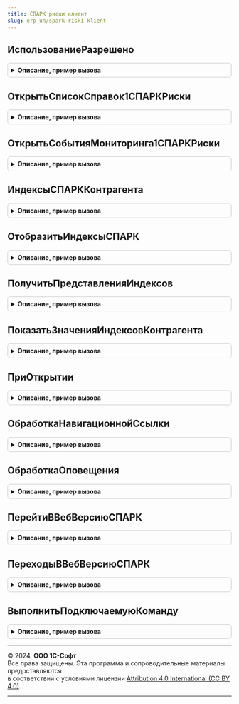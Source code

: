 ```yaml
---
title: СПАРК риски клиент
slug: erp_uh/spark-riski-klient
---
```



## ИспользованиеРазрешено
<details style="margin: 1em 0; padding: 0.5em; border: 1px solid #ccc; border-radius: 6px;">

<summary style="font-weight: bold; cursor: pointer;">Описание, пример вызова</summary>

```bsl

// Определяет возможность использования сервиса в соответствии с текущим
// режимом работы и правами пользователя.
//
// Возвращаемое значение:
//  Булево - Истина - использование разрешено, Ложь - в противном случае.
//
Функция ИспользованиеРазрешено() Экспорт
```

Пример вызова
```bsl
Результат = СПАРКРискиКлиент.ИспользованиеРазрешено() 
```
</details>

## ОткрытьСписокСправок1СПАРКРиски
<details style="margin: 1em 0; padding: 0.5em; border: 1px solid #ccc; border-radius: 6px;">

<summary style="font-weight: bold; cursor: pointer;">Описание, пример вызова</summary>

```bsl

// Открывает список справок 1СПАРК Риски.
//
// Параметры:
//  Контрагент - ОпределяемыйТип.КонтрагентБИП - отбор по контрагенту;
//  ДополнительныеПараметры - Структура - дополнительные параметры открытия формы.
//    *ПоказыватьОтбор - Булево - Истина - показывать отбор в списке,
//                              - Ложь - в противном случае;
//    *Источник - ОкноКлиентскогоПриложения, ФормаКлиентскогоПриложения - содержит окно
//                                               или форму, из которой вызвана команда;
//    *Уникальность - Булево - соответствует обработчику команды;
//    *Окно - ОкноКлиентскогоПриложения - соответствует обработчику команды;
//    *НавигационнаяСсылка - Строка - соответствует обработчику команды.
//
Процедура ОткрытьСписокСправок1СПАРКРиски( Экспорт
```

Пример вызова
```bsl
СПАРКРискиКлиент.ОткрытьСписокСправок1СПАРКРиски();
```
</details>

## ОткрытьСобытияМониторинга1СПАРКРиски
<details style="margin: 1em 0; padding: 0.5em; border: 1px solid #ccc; border-radius: 6px;">

<summary style="font-weight: bold; cursor: pointer;">Описание, пример вызова</summary>

```bsl

// Открывает отчет со списком событий по контрагенту.
//
// Параметры:
//  Контрагент - ОпределяемыйТип.КонтрагентБИП - отбор по контрагенту;
//  ДополнительныеПараметры - Структура - дополнительные параметры открытия формы.
//    *Источник - ОкноКлиентскогоПриложения, ФормаКлиентскогоПриложения - содержит окно
//                                               или форму, из которой вызвана команда;
//    *Уникальность - Булево - соответствует обработчику команды;
//    *Окно - ОкноКлиентскогоПриложения - соответствует обработчику команды;
//    *НавигационнаяСсылка - Строка - соответствует обработчику команды.
//
Процедура ОткрытьСобытияМониторинга1СПАРКРиски( Экспорт
```

Пример вызова
```bsl
СПАРКРискиКлиент.ОткрытьСобытияМониторинга1СПАРКРиски();
```
</details>

## ИндексыСПАРККонтрагента
<details style="margin: 1em 0; padding: 0.5em; border: 1px solid #ccc; border-radius: 6px;">

<summary style="font-weight: bold; cursor: pointer;">Описание, пример вызова</summary>

```bsl

// Возвращает информацию о контрагенте (индексы и прочая информация).
// В случае, если информации нет в кэше, то инициируется фоновое задание.
// Если передан ИНН, то информация получается напрямую из веб-сервиса без фонового задания.
//
// Параметры:
//  Форма - ФормаКлиентскогоПриложения - форма, инициировавшая запрос на получение индексов СПАРК Риски;
//  Контрагент - ОпределяемыйТип.КонтрагентБИП, Строка - Контрагент или ИНН контрагента;
//  ВидКонтрагента - ПеречислениеСсылка.ВидыКонтрагентовСПАРКРиски - вид проверки данных контрагента;
//  ПризнакЗагрузкиДанных - Булево - параметр устарел и будет удален в будущих релизах. Все переданные значения
//    игнорируются.
//
// Возвращаемое значение:
//  см. СПАРКРискиКлиентСервер.НовыйДанныеИндексов
//
Функция ИндексыСПАРККонтрагента(Форма, Контрагент, ВидКонтрагента, ПризнакЗагрузкиДанных = Истина) Экспорт
```

Пример вызова
```bsl
Результат = СПАРКРискиКлиент.ИндексыСПАРККонтрагента(Форма, Контрагент, ВидКонтрагента, ПризнакЗагрузкиДанных);
```
</details>

## ОтобразитьИндексыСПАРК
<details style="margin: 1em 0; padding: 0.5em; border: 1px solid #ccc; border-radius: 6px;">

<summary style="font-weight: bold; cursor: pointer;">Описание, пример вызова</summary>

```bsl

// Выводит информацию об индексах СПАРК Риски в элемент управления.
// В случае, если информации нет в кэше, то инициируется фоновое задание.
// Если передан ИНН, то информация получается напрямую из веб-сервиса без фонового задания.
//
// Параметры:
//  РезультатИндексыКонтрагента - Структура, Неопределено - результата выполнения функции ИндексыСПАРККонтрагента
//    (ключи описаны в СПАРКРискиКлиентСервер.НовыйДанныеИндексов()), или Неопределено, если необходимо вызвать эту
//    функцию;
//  КонтрагентОбъект - ОпределяемыйТип.КонтрагентБИПОбъект, Неопределено - заполняется в том случае, если форма
//    это форма элемента справочника, а не форма документа.
//  Контрагент - ОпределяемыйТип.КонтрагентБИП, Строка - Контрагент или ИНН контрагента;
//  ВидКонтрагента - ПеречислениеСсылка.ВидыКонтрагентовСПАРКРиски - вид проверки данных контрагента;
//  Форма - ФормаКлиентскогоПриложения - форма, в которой необходимо вывести информацию об индексах СПАРК Риски.
//    В этой форме должен присутствовать реквизит "ИндексыСПАРКРиски" произвольного типа и (если заполнение будет
//    осуществляться стандартным библиотечным способом), то элементы с именами:
//      ДекорацияИндексыСПАРКРиски - декорация текст;
//      КартинкаОжиданиеЗагрузкиИндексовСПАРКРиски - декорация картинка;
//  ПараметрыОтображения - Структура - прочие параметры. Возможные ключи:
//    * ВариантОтображения - Строка - см. СПАРКРискиКлиентСервер.ОтобразитьИндексыСПАРК
//  ПризнакЗагрузкиДанных - Булево - параметр устарел и будет удален в будущих релизах. Все переданные значения
//    игнорируются.
//
Процедура ОтобразитьИндексыСПАРК( Экспорт
```

Пример вызова
```bsl
СПАРКРискиКлиент.ОтобразитьИндексыСПАРК();
```
</details>

## ПолучитьПредставленияИндексов
<details style="margin: 1em 0; padding: 0.5em; border: 1px solid #ccc; border-radius: 6px;">

<summary style="font-weight: bold; cursor: pointer;">Описание, пример вызова</summary>

```bsl

// Возвращает информацию об индексах СПАРК Риски в виде структуры форматированных строк.
// В случае, если информации нет в кэше, то инициируется фоновое задание.
// Если передан ИНН, то информация получается напрямую из веб-сервиса без фонового задания.
//
// Параметры:
//  РезультатИндексыКонтрагента - Структура, Неопределено - результата выполнения функции ИндексыСПАРККонтрагента
//                                 (ключи описаны в СПАРКРискиКлиентСервер.НовыйДанныеИндексов()),
//                                 или Неопределено, если необходимо вызвать эту функцию;
//  Контрагент - ОпределяемыйТип.КонтрагентБИП, Строка - Контрагент или ИНН контрагента;
//  ВидКонтрагента - ПеречислениеСсылка.ВидыКонтрагентовСПАРКРиски - вид проверки данных контрагента;
//  Форма      - ФормаКлиентскогоПриложения - форма, в которой необходимо вывести информацию
//               об индексах СПАРК Риски.
//  ПризнакЗагрузкиДанных - Булево - параметр устарел и будет удален в будущих релизах. Все переданные значения
//    игнорируются.
//
// Возвращаемое значение:
//  см. СПАРКРискиКлиентСервер.НовыйПредставленияИндексов
//
Функция ПолучитьПредставленияИндексов( Экспорт
```

Пример вызова
```bsl
Результат = СПАРКРискиКлиент.ПолучитьПредставленияИндексов();
```
</details>

## ПоказатьЗначенияИндексовКонтрагента
<details style="margin: 1em 0; padding: 0.5em; border: 1px solid #ccc; border-radius: 6px;">

<summary style="font-weight: bold; cursor: pointer;">Описание, пример вызова</summary>

```bsl

// Отображает значения индексов контрагента в отдельной форме.
//
// Параметры:
//	ИндексыСПАРКРиски - Структура - см. описание возвращаемого значения
//		функции СПАРКРискиКлиентСервер.НовыйДанныеИндексов();
//	ВладелецФормы - ФормаКлиентскогоПриложения - владелец формы просмотра индексов.
//
Процедура ПоказатьЗначенияИндексовКонтрагента(ИндексыСПАРКРиски, ВладелецФормы = Неопределено) Экспорт
```

Пример вызова
```bsl
СПАРКРискиКлиент.ПоказатьЗначенияИндексовКонтрагента(ИндексыСПАРКРиски, ВладелецФормы);
```
</details>

## ПриОткрытии
<details style="margin: 1em 0; padding: 0.5em; border: 1px solid #ccc; border-radius: 6px;">

<summary style="font-weight: bold; cursor: pointer;">Описание, пример вызова</summary>

```bsl

// Вызывается из форм, в которые встроен показ индексов 1СПАРК Риски.
//
// Параметры:
//  Форма - ФормаКлиентскогоПриложения - форма, в которой инициировано событие;
//  КонтрагентОбъект - Объект, Неопределено - заполняется в том случае,
//                     если форма - это форма элемента справочника, а не форма документа.
//
Процедура ПриОткрытии(Форма, КонтрагентОбъект = Неопределено) Экспорт
```

Пример вызова
```bsl
СПАРКРискиКлиент.ПриОткрытии(Форма, КонтрагентОбъект);
```
</details>

## ОбработкаНавигационнойСсылки
<details style="margin: 1em 0; padding: 0.5em; border: 1px solid #ccc; border-radius: 6px;">

<summary style="font-weight: bold; cursor: pointer;">Описание, пример вызова</summary>

```bsl

// Обработчик события "ОбработкаНавигационнойСсылки" любой формы.
//
// Параметры:
//  Форма               - ФормаКлиентскогоПриложения - форма, в которой инициировано событие;
//  ЭлементФормы        - ПолеФормы - элемент формы, в котором инициировано событие;
//  НавигационнаяСсылка - Строка - навигационная ссылка. Возможные стандартные значения:
//    - SPARK:WhatIsIndexOfDueDiligence - ИДО;
//    - SPARK:WhatIsFailureScore - ИФР;
//    - SPARK:WhatIsPaymentIndex - ИПД;
//    - SPARK:About - информация о сервисе;
//    - SPARK:OpenStatusDescription - расшифровка статуса;
//    - SPARK:WhatIsCompositeIndex - сводный индекс;
//    - SPARK:NoInfo - причины отсутствия информации;
//  СтандартнаяОбработкаФормой      - Булево - в этот параметр возвратить Ложь, если надо
//                                    запретить стандартную обработку события формой.
//
Процедура ОбработкаНавигационнойСсылки( Экспорт
```

Пример вызова
```bsl
СПАРКРискиКлиент.ОбработкаНавигационнойСсылки();
```
</details>

## ОбработкаОповещения
<details style="margin: 1em 0; padding: 0.5em; border: 1px solid #ccc; border-radius: 6px;">

<summary style="font-weight: bold; cursor: pointer;">Описание, пример вызова</summary>

```bsl

// Обработчик события "ОбработкаОповещения" любой формы.
//
// Параметры:
//  Форма            - ФормаКлиентскогоПриложения - форма, в которой инициировано событие;
//  КонтрагентОбъект - Объект, Неопределено - заполняется в том случае,
//                     если это форма элемента справочника, а не форма документа.
//  ИмяСобытия       - Произвольный - имя события;
//  Параметр         - Произвольный - параметр оповещения;
//  Источник         - Произвольный - источник оповещения.
//
Процедура ОбработкаОповещения(Форма, КонтрагентОбъект, ИмяСобытия, Параметр, Источник) Экспорт
```

Пример вызова
```bsl
СПАРКРискиКлиент.ОбработкаОповещения(Форма, КонтрагентОбъект, ИмяСобытия, Параметр, Источник) 
```
</details>

## ПерейтиВВебВерсиюСПАРК
<details style="margin: 1em 0; padding: 0.5em; border: 1px solid #ccc; border-radius: 6px;">

<summary style="font-weight: bold; cursor: pointer;">Описание, пример вызова</summary>

```bsl

// Выполняет получение ссылки на веб-версию СПАРК для переданного контрагента.
// В случае возникновении ошибок, выполняется обработка или формирования сообщения
// для пользователя:
//  - если не подключена Интернет-поддержка пользователей и пользователь имеет право
//    на подключение, выполняется переход к форме ввода данных аутентификации;
//  - если не подключена Интернет-поддержка пользователей и пользователь не имеет
//    право на подключение отображается сообщение с рекомендацией обратится к администратору;
//  - если у пользователя недостаточно опций для выполнения перехода выполняется
//    проверка возможности подключения тестового периода;
//  - если сервис временно не доступен или возникла ошибка подключения
//    формируется сообщение, которое можно обработать в оповещении;
//  - если контрагент не подлежит проверке, отображается предупреждение
//    формируется сообщение, которое можно обработать в оповещении.
//
// Параметры:
//  Контрагент - ОпределяемыйТип.КонтрагентБИП - контрагент для которого
//               необходимо получить ссылку на веб-версию СПАРК;
//  ОписаниеОповещения - ОписаниеОповещения, Неопределено - оповещение, которое будет вызвано
//                       после выполнения процедуры. Если передано значение Неопределено, будет
//                       выполнена стандартная обработка перехода. Данные, которые будут переданы
//                       в обработчик оповещения:
//                         *Результат - Структура - результат получения ссылки:
//                            **ВидОшибки - ПеречислениеСсылка.ВидыОшибокСПАРКРиски - ошибка выполнения,
//                                          если свойство не заполнено, ошибок не было:
//                            **СообщениеОбОшибке - Строка - пользовательское представление ошибки;
//                            **URL - Строка - ссылка для перехода в веб-версию. Переход возможен
//                                    в течение 60 секунд после получения ссылки в СПАРК;
//                            **ИНН - Строка - ИНН контрагента, для которого была получена ссылка;
//                         *ДополнительныеПараметры - значение, которое было указано при создании объекта оповещения;
//  ПодключитьТестовыйПериод - Булево - если передано значение Истина, при наличии тестового периода,
//                             пользователю будет предложено его подключить.
//
Процедура ПерейтиВВебВерсиюСПАРК( Экспорт
```

Пример вызова
```bsl
СПАРКРискиКлиент.ПерейтиВВебВерсиюСПАРК();
```
</details>

## ПереходыВВебВерсиюСПАРК
<details style="margin: 1em 0; padding: 0.5em; border: 1px solid #ccc; border-radius: 6px;">

<summary style="font-weight: bold; cursor: pointer;">Описание, пример вызова</summary>

```bsl

// Открывает форму истории переходов в веб-версию СПАРК.
//
Процедура ПереходыВВебВерсиюСПАРК() Экспорт
```

Пример вызова
```bsl
СПАРКРискиКлиент.ПереходыВВебВерсиюСПАРК() 
```
</details>

## ВыполнитьПодключаемуюКоманду
<details style="margin: 1em 0; padding: 0.5em; border: 1px solid #ccc; border-radius: 6px;">

<summary style="font-weight: bold; cursor: pointer;">Описание, пример вызова</summary>

```bsl

// Выполняет подключаемую команду в форме карточки контрагента и форме
// списка контрагентов.
//
// Параметры:
//  Команда - КомандыФормы - выполняемая команда;
//  Форма - ФормаКлиентскогоПриложения - форма, в которой выполняется команда;
//  Источник - ДанныеФормыСтруктура - объект контрагент в карточке контрагента;
//           - ТаблицаФормы - список контрагентов в форме списка.
//  ДополнительныеПараметры - Структура - дополнительные параметры выполнения команды.
//    *КонтрагентСсылка - ОпределяемыйТип.КонтрагентБИП - ссылка на элемент справочника контрагентов,
//                            для которого выполняется команда. Необходимо использовать в том случае,
//                            если реквизит Ссылка в параметре Источник не соответствует контрагенту.
//
Процедура ВыполнитьПодключаемуюКоманду(Команда, Форма, Источник, ДополнительныеПараметры = Неопределено) Экспорт
```

Пример вызова
```bsl
СПАРКРискиКлиент.ВыполнитьПодключаемуюКоманду(Команда, Форма, Источник, ДополнительныеПараметры);
```
</details>

---

© 2024, **ООО 1С-Софт**  
Все права защищены. Эта программа и сопроводительные материалы предоставляются  
в соответствии с условиями лицензии [Attribution 4.0 International (CC BY 4.0)](https://creativecommons.org/licenses/by/4.0/legalcode).

---
